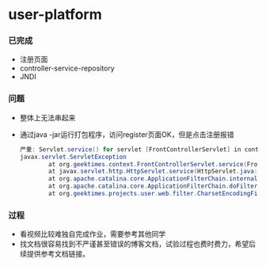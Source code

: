# user-platform



### 已完成

- 注册页面
- controller-service-repository
- JNDI

### 问题

- 整体上无法串起来

- 通过java -jar运行打包程序，访问register页面OK，但是点击注册报错

  ``` java
  严重: Servlet.service() for servlet [FrontControllerServlet] in context with path [] threw exception [null] with root cause
  javax.servlet.ServletException
          at org.geektimes.context.FrontControllerServlet.service(FrontControllerServlet.java:163)
          at javax.servlet.http.HttpServlet.service(HttpServlet.java:728)
          at org.apache.catalina.core.ApplicationFilterChain.internalDoFilter(ApplicationFilterChain.java:305)
          at org.apache.catalina.core.ApplicationFilterChain.doFilter(ApplicationFilterChain.java:210)
          at org.geektimes.projects.user.web.filter.CharsetEncodingFilter.doFilter(CharsetEncodingFilter.java:37)
  
  ```

  

### 过程

- 看视频比较难独自完成作业，需要参考其他同学
- 找文档很容易找到不严谨甚至错误的博客文档，试验过程也费时费力，希望后续提供参考文档链接。